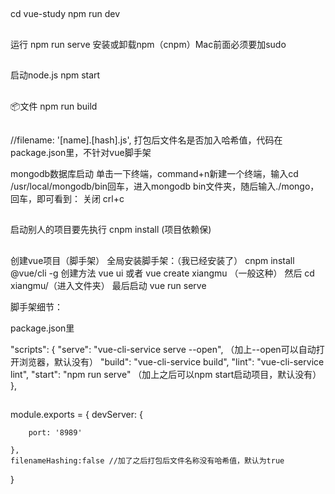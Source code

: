 ##
cd vue-study
npm run dev

##

运行
npm run serve
安装或卸载npm（cnpm）Mac前面必须要加sudo

##

启动node.js
npm start
##

📦文件
npm run build

##

 //filename: '[name].[hash].js',  打包后文件名是否加入哈希值，代码在package.json里，不针对vue脚手架

mongodb数据库启动
单击一下终端，command+n新建一个终端，输入cd /usr/local/mongodb/bin回车，进入mongodb bin文件夹，随后输入./mongo，回车，即可看到： 
关闭
crl+c

##

启动别人的项目要先执行
cnpm install   (项目依赖保)

##

创建vue项目（脚手架）
全局安装脚手架：（我已经安装了）
cnpm install @vue/cli -g
创建方法
vue ui
或者
vue create xiangmu  （一般这种）
然后
cd xiangmu/（进入文件夹）
最后启动
vue run serve

脚手架细节：

package.json里

 "scripts": {
    "serve": "vue-cli-service serve --open", （加上--open可以自动打开浏览器，默认没有）
    "build": "vue-cli-service build",
    "lint": "vue-cli-service lint",
    "start": "npm run serve"  （加上之后可以npm start启动项目，默认没有）
  },


  ##

module.exports = { 
    devServer: {
      
        port: '8989'
        
    },
    filenameHashing:false //加了之后打包后文件名称没有哈希值，默认为true
} 
